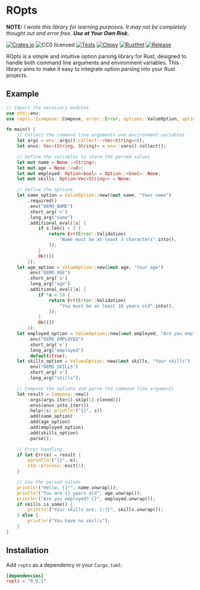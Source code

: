 # ROpts
**NOTE:** *I wrote this library for learning purposes. It may not be completely thought out and error free*. ***Use at Your Own Risk.***

[![Crates.io](https://img.shields.io/crates/v/ropts.svg)](https://crates.io/crates/ropts)
![CC0 licensed](https://img.shields.io/github/license/StevenCyb/ropts)
[![Tests](https://github.com/StevenCyb/ropts/actions/workflows/tests.yml/badge.svg)](https://github.com/StevenCyb/ropts/actions/workflows/tests.yml)
[![Clippy](https://github.com/StevenCyb/ropts/actions/workflows/lint.yml/badge.svg)](https://github.com/StevenCyb/ropts/actions/workflows/lint.yml)
[![Rustfmt](https://github.com/StevenCyb/ropts/actions/workflows/rustfmt.yml/badge.svg)](https://github.com/StevenCyb/ropts/actions/workflows/rustfmt.yml)
[![Release](https://github.com/StevenCyb/ropts/actions/workflows/release.yml/badge.svg)](https://github.com/StevenCyb/ropts/actions/workflows/release.yml)

ROpts is a simple and intuitive option parsing library for Rust, designed to handle both command line arguments and environment variables. This library aims to make it easy to integrate option parsing into your Rust projects.

## Example
```rust
// Import the necessary modules
use std::env;
use ropts::{compose::Compose, error::Error, options::ValueOption, options::ValuesOption};

fn main() {
    // Collect the command line arguments and environment variables
    let args = env::args().collect::<Vec<String>>();
    let envs: Vec<(String, String)> = env::vars().collect();

    // Define the variables to store the parsed values
    let mut name = None::<String>;
    let mut age = None::<u8>;
    let mut employed: Option<bool> = Option::<bool>::None;
    let mut skills: Option<Vec<String>> = None;

    // Define the options
    let name_option = ValueOption::new(&mut name, "Your name")
        .required()
        .env("DEMO_NAME")
        .short_arg('n')
        .long_arg("name")
        .additional_eval(|s| {
            if s.len() < 3 {
                return Err(Error::Validation(
                    "Name must be at least 3 characters".into(),
                ));
            }
            Ok(())
        });
    let age_option = ValueOption::new(&mut age, "Your age")
        .env("DEMO_AGE")
        .short_arg('a')
        .long_arg("age")
        .additional_eval(|a| {
            if *a < 18 {
                return Err(Error::Validation(
                    "You must be at least 18 years old".into(),
                ));
            }
            Ok(())
        });
    let employed_option = ValueOption::new(&mut employed, "Are you employed?")
        .env("DEMO_EMPLOYED")
        .short_arg('e')
        .long_arg("employed")
        .default(true);
    let skills_option = ValuesOption::new(&mut skills, "Your skills")
        .env("DEMO_SKILLS")
        .short_arg('s')
        .long_arg("skills");

    // Compose the options and parse the command line arguments
    let result = Compose::new()
        .args(args.iter().skip(1).cloned())
        .envs(envs.into_iter())
        .help(|s| println!("{}", s))
        .add(name_option)
        .add(age_option)
        .add(employed_option)
        .add(skills_option)
        .parse();

    // Error handling
    if let Err(e) = result {
        eprintln!("{}", e);
        std::process::exit(1);
    }

    // Use the parsed values
    println!("Hello, {}!", name.unwrap());
    println!("You are {} years old", age.unwrap());
    println!("Are you employed? {}", employed.unwrap());
    if skills.is_some() {
        println!("Your skills are: {:?}", skills.unwrap());
    } else {
        println!("You have no skills");
    }
}
```

## Installation

Add `ropts` as a dependency in your `Cargo.toml`:

```toml
[dependencies]
ropts = "0.0.1"
```
